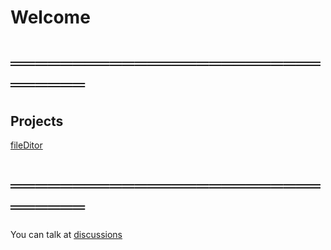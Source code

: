 # Welcome
# ═══════════════════════════════
## Projects
[fileDitor](https://github.com/benja2998/fileDitor)
# ═══════════════════════════════
You can talk at [discussions](https://github.com/benja2998/benja2998/discussions)


<!--
**benja2998/benja2998** is a ✨ _special_ ✨ repository because its `README.md` (this file) appears on your GitHub profile.

Here are some ideas to get you started:

- 🔭 I’m currently working on ...
- 🌱 I’m currently learning ...
- 👯 I’m looking to collaborate on ...
- 🤔 I’m looking for help with ...
- 💬 Ask me about ...
- 📫 How to reach me: ...
- 😄 Pronouns: ...
- ⚡ Fun fact: ...
-->
